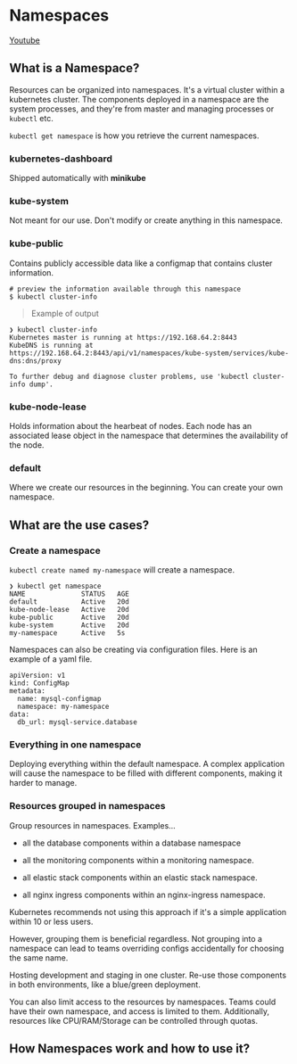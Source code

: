 # Namespaces

[Youtube](https://youtu.be/X48VuDVv0do?t=6377)

## What is a Namespace?

Resources can be organized into namespaces. It's a virtual cluster within a kubernetes cluster. The components deployed in a namespace are the system processes, and they're from master and managing processes or `kubectl` etc. 

`kubectl get namespace` is how you retrieve the current namespaces.

### kubernetes-dashboard

Shipped automatically with **minikube**

### kube-system

Not meant for our use. Don't modify or create anything in this namespace.

### kube-public

Contains publicly accessible data like a configmap that contains cluster information.

```
# preview the information available through this namespace
$ kubectl cluster-info
```

> Example of output
```
❯ kubectl cluster-info
Kubernetes master is running at https://192.168.64.2:8443
KubeDNS is running at https://192.168.64.2:8443/api/v1/namespaces/kube-system/services/kube-dns:dns/proxy

To further debug and diagnose cluster problems, use 'kubectl cluster-info dump'.
```

### kube-node-lease

Holds information about the hearbeat of nodes. Each node has an associated lease object in the namespace that determines the availability of the node.

### default

Where we create our resources in the beginning. You can create your own namespace.

## What are the use cases?

### Create a namespace

`kubectl create named my-namespace` will create a namespace.

```
❯ kubectl get namespace
NAME              STATUS   AGE
default           Active   20d
kube-node-lease   Active   20d
kube-public       Active   20d
kube-system       Active   20d
my-namespace      Active   5s
```

Namespaces can also be creating via configuration files. Here is an example of a yaml file.

```
apiVersion: v1
kind: ConfigMap
metadata:
  name: mysql-configmap
  namespace: my-namespace
data:
  db_url: mysql-service.database
```

### Everything in one namespace

Deploying everything within the default namespace. A complex application will cause the namespace to be filled with different components, making it harder to manage.

### Resources grouped in namespaces

Group resources in namespaces. Examples...

- all the database components within a database namespace

- all the monitoring components within a monitoring namespace.

- all elastic stack components within an elastic stack namespace.

- all nginx ingress components within an nginx-ingress namespace.

Kubernetes recommends not using this approach if it's a simple application within 10 or less users.

However, grouping them is beneficial regardless. Not grouping into a namespace can lead to teams overriding configs accidentally for choosing the same name.

Hosting development and staging in one cluster. Re-use those components in both environments, like a blue/green deployment.

You can also limit access to the resources by namespaces. Teams could have their own namespace, and access is limited to them. Additionally, resources like CPU/RAM/Storage can be controlled through quotas. 

## How Namespaces work and how to use it?
